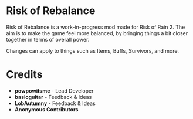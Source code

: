 # Risk of Rebalance

Risk of Rebalance is a work-in-progress mod made for Risk of Rain 2. The aim is to make the game feel more balanced, by bringing things a bit closer together in terms of overall power.

Changes can apply to things such as Items, Buffs, Survivors, and more.

# Credits

- **powpowitsme** - Lead Developer
- **basicguitar** - Feedback & Ideas
- **LobAutumny** - Feedback & Ideas
- **Anonymous Contributors**
